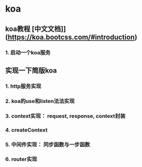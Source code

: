 # koa

## koa教程 [中文文档]](https://koa.bootcss.com/#introduction)
### 1. 启动一个koa服务
### 
## 实现一下简版koa
### 1. http服务实现
### 2. koa的use和listen法法实现
### 3. context实现： request, response, context封装
### 4. createContext
### 5. 中间件实现： 同步函数与一步函数
### 6. router实现


